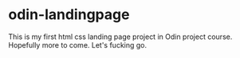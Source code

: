 # odin-landingpage

This is my first html css landing page project in Odin project course. Hopefully more to come. Let's fucking go. 
